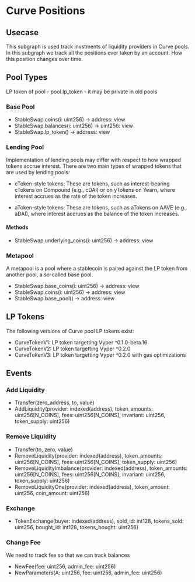# Curve Positions

## Usecase

This subgraph is used track invstments of liquidity providers in Curve pools. In this subgraph we track all the positions ever taken by an account. How this position changes over time.

## Pool Types

LP token of pool - pool.lp_token - it may be private in old pools

### Base Pool

- StableSwap.coins(i: uint256) → address: view
- StableSwap.balances(i: uint256) → uint256: view
- StableSwap.lp_token() → address: view

### Lending Pool

Implementation of lending pools may differ with respect to how wrapped tokens accrue interest. There are two main types of wrapped tokens that are used by lending pools:

- cToken-style tokens: These are tokens, such as interest-bearing cTokens on Compound (e.g., cDAI) or on yTokens on Yearn, where interest accrues as the rate of the token increases.

- aToken-style tokens: These are tokens, such as aTokens on AAVE (e.g., aDAI), where interest accrues as the balance of the token increases.

#### Methods

- StableSwap.underlying_coins(i: uint256) → address: view

### Metapool

A metapool is a pool where a stablecoin is paired against the LP token from another pool, a so-called base pool.

- StableSwap.base_coins(i: uint256) → address: view
- StableSwap.coins(i: uint256) → address: view
- StableSwap.base_pool() → address: view

## LP Tokens

The following versions of Curve pool LP tokens exist:

- CurveTokenV1: LP token targetting Vyper ^0.1.0-beta.16
- CurveTokenV2: LP token targetting Vyper ^0.2.0
- CurveTokenV3: LP token targetting Vyper ^0.2.0 with gas optimizations

## Events

### Add Liquidity

- Transfer(zero_address, to, value)
- AddLiquidity(provider: indexed(address), token_amounts: uint256[N_COINS], fees: uint256[N_COINS], invariant: uint256, token_supply: uint256)

### Remove Liquidity

- Transfer(to, zero, value)
- RemoveLiquidity(provider: indexed(address), token_amounts: uint256[N_COINS], fees: uint256[N_COINS], token_supply: uint256)
- RemoveLiquidityImbalance(provider: indexed(address), token_amounts: uint256[N_COINS], fees: uint256[N_COINS], invariant: uint256, token_supply: uint256)
- RemoveLiquidityOne(provider: indexed(address), token_amount: uint256, coin_amount: uint256)

### Exchange

- TokenExchange(buyer: indexed(address), sold_id: int128, tokens_sold: uint256, bought_id: int128, tokens_bought: uint256)

### Change Fee

We need to track fee so that we can track balances

- NewFee(fee: uint256, admin_fee: uint256)
- NewParameters(A: uint256, fee: uint256, admin_fee: uint256)
